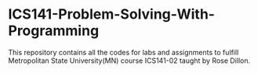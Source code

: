 # ICS141-Problem-Solving-With-Programming
This repository contains all the codes for labs and assignments to fulfill Metropolitan State University(MN) course ICS141-02 taught by Rose Dillon.
